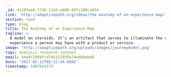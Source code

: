 ```yaml
---
_id: 41103ae0-f7db-11e6-a680-697c180ca854
link: 'http://adaptivepath.org/ideas/the-anatomy-of-an-experience-map/'
section: read
type: blog
title: The Anatomy of an Experience Map
tagline: >-
  A model on steroids. It’s an artifact that serves to illuminate the complete
  experience a person may have with a product or service.
image: 'http://adaptivepath.org/uploads/images/journeymodel.png'
tags: analysis research context
email: 44e8f2569fcd795157035e74ed86ebd8
date: '2017-02-21T02:12:54.689Z'
timestamp: 1487643174
---
```

